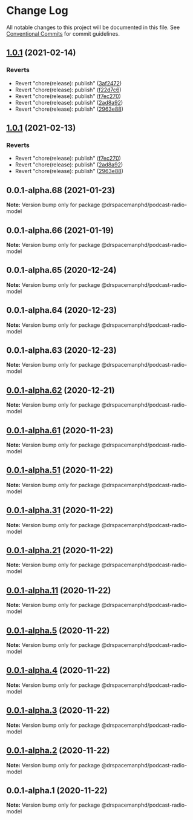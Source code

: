 # Change Log

All notable changes to this project will be documented in this file.
See [Conventional Commits](https://conventionalcommits.org) for commit guidelines.

## [1.0.1](https://github.com/drspacemanphd/podcast-radio-web/compare/@drspacemanphd/podcast-radio-model@0.0.1-alpha.68...@drspacemanphd/podcast-radio-model@1.0.1) (2021-02-14)


### Reverts

* Revert "chore(release): publish" ([3af2472](https://github.com/drspacemanphd/podcast-radio-web/commit/3af2472160fcaa18b8ddb94fd24acfea06e61462))
* Revert "chore(release): publish" ([f22d7c6](https://github.com/drspacemanphd/podcast-radio-web/commit/f22d7c66c0d1a21c06533d7190383e293f4a05b0))
* Revert "chore(release): publish" ([f7ec270](https://github.com/drspacemanphd/podcast-radio-web/commit/f7ec2702b4a119994785ad64d2b12b10a2b6e200))
* Revert "chore(release): publish" ([2ad8a92](https://github.com/drspacemanphd/podcast-radio-web/commit/2ad8a9247123d3afabcdc8409cb614f5f971a0bd))
* Revert "chore(release): publish" ([2963e88](https://github.com/drspacemanphd/podcast-radio-web/commit/2963e888482364630563f923282814de025a3f98))





## [1.0.1](https://github.com/drspacemanphd/podcast-radio-web/compare/@drspacemanphd/podcast-radio-model@0.0.1-alpha.68...@drspacemanphd/podcast-radio-model@1.0.1) (2021-02-13)


### Reverts

* Revert "chore(release): publish" ([f7ec270](https://github.com/drspacemanphd/podcast-radio-web/commit/f7ec2702b4a119994785ad64d2b12b10a2b6e200))
* Revert "chore(release): publish" ([2ad8a92](https://github.com/drspacemanphd/podcast-radio-web/commit/2ad8a9247123d3afabcdc8409cb614f5f971a0bd))
* Revert "chore(release): publish" ([2963e88](https://github.com/drspacemanphd/podcast-radio-web/commit/2963e888482364630563f923282814de025a3f98))





## 0.0.1-alpha.68 (2021-01-23)

**Note:** Version bump only for package @drspacemanphd/podcast-radio-model





## 0.0.1-alpha.66 (2021-01-19)

**Note:** Version bump only for package @drspacemanphd/podcast-radio-model





## 0.0.1-alpha.65 (2020-12-24)

**Note:** Version bump only for package @drspacemanphd/podcast-radio-model





## 0.0.1-alpha.64 (2020-12-23)

**Note:** Version bump only for package @drspacemanphd/podcast-radio-model





## 0.0.1-alpha.63 (2020-12-23)

**Note:** Version bump only for package @drspacemanphd/podcast-radio-model





## [0.0.1-alpha.62](https://github.com/drspacemanphd/podcast-radio-web/compare/@drspacemanphd/podcast-radio-model@0.0.1-alpha.61...@drspacemanphd/podcast-radio-model@0.0.1-alpha.62) (2020-12-21)

**Note:** Version bump only for package @drspacemanphd/podcast-radio-model





## [0.0.1-alpha.61](https://github.com/drspacemanphd/podcast-radio-web/compare/@drspacemanphd/podcast-radio-model@0.0.1-alpha.51...@drspacemanphd/podcast-radio-model@0.0.1-alpha.61) (2020-11-23)

**Note:** Version bump only for package @drspacemanphd/podcast-radio-model





## [0.0.1-alpha.51](https://github.com/drspacemanphd/podcast-radio-web/compare/@drspacemanphd/podcast-radio-model@0.0.1-alpha.31...@drspacemanphd/podcast-radio-model@0.0.1-alpha.51) (2020-11-22)

**Note:** Version bump only for package @drspacemanphd/podcast-radio-model





## [0.0.1-alpha.31](https://github.com/drspacemanphd/podcast-radio-web/compare/@drspacemanphd/podcast-radio-model@0.0.1-alpha.21...@drspacemanphd/podcast-radio-model@0.0.1-alpha.31) (2020-11-22)

**Note:** Version bump only for package @drspacemanphd/podcast-radio-model





## [0.0.1-alpha.21](https://github.com/drspacemanphd/podcast-radio-web/compare/@drspacemanphd/podcast-radio-model@0.0.1-alpha.11...@drspacemanphd/podcast-radio-model@0.0.1-alpha.21) (2020-11-22)

**Note:** Version bump only for package @drspacemanphd/podcast-radio-model





## [0.0.1-alpha.11](https://github.com/drspacemanphd/podcast-radio-web/compare/@drspacemanphd/podcast-radio-model@0.0.1-alpha.5...@drspacemanphd/podcast-radio-model@0.0.1-alpha.11) (2020-11-22)

**Note:** Version bump only for package @drspacemanphd/podcast-radio-model





## [0.0.1-alpha.5](https://github.com/drspacemanphd/podcast-radio-web/compare/@drspacemanphd/podcast-radio-model@0.0.1-alpha.4...@drspacemanphd/podcast-radio-model@0.0.1-alpha.5) (2020-11-22)

**Note:** Version bump only for package @drspacemanphd/podcast-radio-model





## [0.0.1-alpha.4](https://github.com/drspacemanphd/podcast-radio-web/compare/@drspacemanphd/podcast-radio-model@0.0.1-alpha.3...@drspacemanphd/podcast-radio-model@0.0.1-alpha.4) (2020-11-22)

**Note:** Version bump only for package @drspacemanphd/podcast-radio-model





## [0.0.1-alpha.3](https://github.com/drspacemanphd/podcast-radio-web/compare/@drspacemanphd/podcast-radio-model@0.0.1-alpha.2...@drspacemanphd/podcast-radio-model@0.0.1-alpha.3) (2020-11-22)

**Note:** Version bump only for package @drspacemanphd/podcast-radio-model





## [0.0.1-alpha.2](https://github.com/drspacemanphd/podcast-radio-web/compare/@drspacemanphd/podcast-radio-model@0.0.1-alpha.1...@drspacemanphd/podcast-radio-model@0.0.1-alpha.2) (2020-11-22)

**Note:** Version bump only for package @drspacemanphd/podcast-radio-model





## 0.0.1-alpha.1 (2020-11-22)

**Note:** Version bump only for package @drspacemanphd/podcast-radio-model

